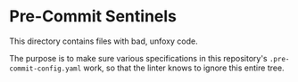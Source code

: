 # Pre-Commit Sentinels

This directory contains files with bad, unfoxy code.

The purpose is to make sure various specifications in this repository's
`.pre-commit-config.yaml` work, so that the linter knows to ignore this entire tree.
